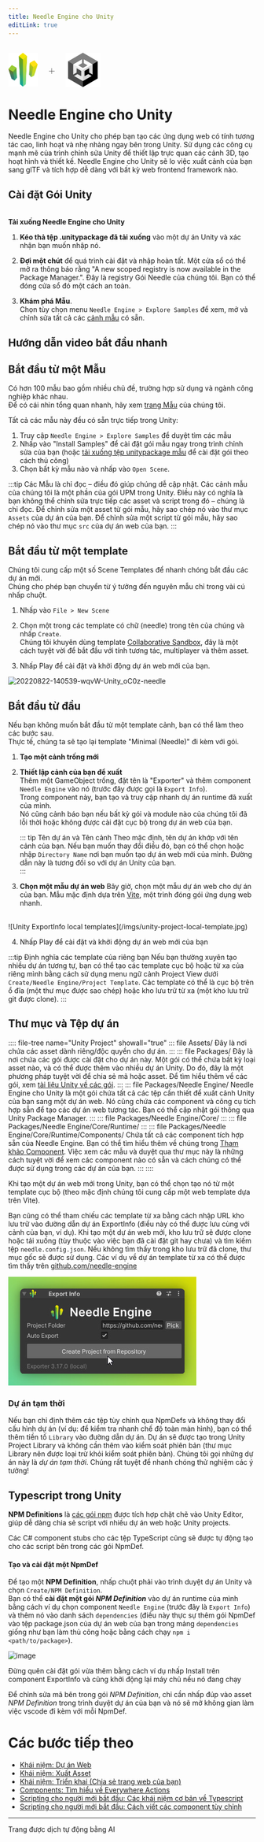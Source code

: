 ```yaml
---
title: Needle Engine cho Unity
editLink: true
---
```

<br/>
<div class="centered" style="display: flex;
    align-items: center;
    gap: 20px;
    font-size: 2em;
    font-weight: 100;">
    <img src="/logo.png" style="max-height:70px;" title="Logo Needle" alt="Logo Needle"/> +
  <img src="/imgs/unity-logo.webp" style="max-height:70px;" />
</div>

# Needle Engine cho Unity

Needle Engine cho Unity cho phép bạn tạo các ứng dụng web có tính tương tác cao, linh hoạt và nhẹ nhàng ngay bên trong Unity. Sử dụng các công cụ mạnh mẽ của trình chỉnh sửa Unity để thiết lập trực quan các cảnh 3D, tạo hoạt hình và thiết kế. Needle Engine cho Unity sẽ lo việc xuất cảnh của bạn sang glTF và tích hợp dễ dàng với bất kỳ web frontend framework nào.

## Cài đặt Gói Unity

<NoDownloadYet>
  <br/>
  <needle-button 
    event_goal="download_unity" 
    event_position="getting_started" 
    large 
    href="https://engine.needle.tools/downloads/unity?utm_source=needle_docs&utm_content=getting_started"
    same_tab
    next_url="/docs/unity/"
    >
    <strong>Tải xuống Needle Engine cho Unity</strong>
  </needle-button> 
</NoDownloadYet>

<!-- [Mirror](https://package-installer.glitch.me/v1/installer/needle/com.needle.engine-exporter?registry=https://packages.needle.tools&scope=com.needle&scope=org.khronos)    -->

1. **Kéo thả tệp .unitypackage đã tải xuống** vào một dự án Unity và xác nhận bạn muốn nhập nó.

2. **Đợi một chút** để quá trình cài đặt và nhập hoàn tất. Một cửa sổ có thể mở ra thông báo rằng "A new scoped registry is now available in the Package Manager.". Đây là registry Gói Needle của chúng tôi. Bạn có thể đóng cửa sổ đó một cách an toàn.  
3. **Khám phá Mẫu**.  
  Chọn tùy chọn menu `Needle Engine > Explore Samples` để xem, mở và chỉnh sửa tất cả các [cảnh mẫu](https://engine.needle.tools/samples) có sẵn.  

## Hướng dẫn video bắt đầu nhanh

<video-embed src="https://www.youtube.com/watch?v=3dB-d1Jo_Mk" limit_height />

## Bắt đầu từ một Mẫu

Có hơn 100 mẫu bao gồm nhiều chủ đề, trường hợp sử dụng và ngành công nghiệp khác nhau.  
Để có cái nhìn tổng quan nhanh, hãy xem [trang Mẫu](https://engine.needle.tools/samples/) của chúng tôi. 

Tất cả các mẫu này đều có sẵn trực tiếp trong Unity:
1. Truy cập `Needle Engine > Explore Samples` để duyệt tìm các mẫu
2. Nhấp vào "Install Samples" để cài đặt gói mẫu ngay trong trình chỉnh sửa của bạn (hoặc [tải xuống tệp unitypackage mẫu](http://engine.needle.tools/downloads/unity/samples) để cài đặt gói theo cách thủ công)
3. Chọn bất kỳ mẫu nào và nhấp vào `Open Scene`. 

:::tip Các Mẫu là chỉ đọc – điều đó giúp chúng dễ cập nhật.
Các cảnh mẫu của chúng tôi là một phần của gói UPM trong Unity. Điều này có nghĩa là bạn không thể chỉnh sửa trực tiếp các asset và script trong đó – chúng là chỉ đọc. Để chỉnh sửa một asset từ gói mẫu, hãy sao chép nó vào thư mục `Assets` của dự án của bạn. Để chỉnh sửa một script từ gói mẫu, hãy sao chép nó vào thư mục `src` của dự án web của bạn.
::: 

## Bắt đầu từ một template

Chúng tôi cung cấp một số Scene Templates để nhanh chóng bắt đầu các dự án mới.  
Chúng cho phép bạn chuyển từ ý tưởng đến nguyên mẫu chỉ trong vài cú nhấp chuột.  

1. Nhấp vào `File > New Scene`

2. Chọn một trong các template có chữ (needle) trong tên của chúng và nhấp `Create`.   
   Chúng tôi khuyên dùng template [Collaborative Sandbox](https://engine.needle.tools/samples/collaborative-sandbox), đây là một cách tuyệt vời để bắt đầu với tính tương tác, multiplayer và thêm asset.  
3. Nhấp Play để cài đặt và khởi động dự án web mới của bạn.

![20220822-140539-wqvW-Unity_oC0z-needle](https://user-images.githubusercontent.com/2693840/185917275-a147cd90-d515-4086-950d-78358185b1ef.png)


## Bắt đầu từ đầu

Nếu bạn không muốn bắt đầu từ một template cảnh, bạn có thể làm theo các bước sau.  
Thực tế, chúng ta sẽ tạo lại template "Minimal (Needle)" đi kèm với gói.  

1. **Tạo một cảnh trống mới**  

2. **Thiết lập cảnh của bạn để xuất**   
  Thêm một GameObject trống, đặt tên là "Exporter" và thêm component `Needle Engine` vào nó (trước đây được gọi là `Export Info`).  
  Trong component này, bạn tạo và truy cập nhanh dự án runtime đã xuất của mình.  
  Nó cũng cảnh báo bạn nếu bất kỳ gói và module nào của chúng tôi đã lỗi thời hoặc không được cài đặt cục bộ trong dự án web của bạn.  

    ::: tip Tên dự án và Tên cảnh
    Theo mặc định, tên dự án khớp với tên cảnh của bạn. Nếu bạn muốn thay đổi điều đó, bạn có thể chọn hoặc nhập ``Directory Name`` nơi bạn muốn tạo dự án web mới của mình. Đường dẫn này là tương đối so với dự án Unity của bạn.  
    :::
 
3. **Chọn một mẫu dự án web**
  Bây giờ, chọn một mẫu dự án web cho dự án của bạn. Mẫu mặc định dựa trên [Vite](https://vitejs.dev/), một trình đóng gói ứng dụng web nhanh.  
  <br/>
    ![Unity ExportInfo local templates](/imgs/unity-project-local-template.jpg)


4. Nhấp Play để cài đặt và khởi động dự án web mới của bạn


:::tip Định nghĩa các template của riêng bạn
Nếu bạn thường xuyên tạo nhiều dự án tương tự, bạn có thể tạo các template cục bộ hoặc từ xa của riêng mình bằng cách sử dụng menu ngữ cảnh Project View dưới `Create/Needle Engine/Project Template`. Các template có thể là cục bộ trên ổ đĩa (một thư mục được sao chép) hoặc kho lưu trữ từ xa (một kho lưu trữ git được clone).
:::

## Thư mục và Tệp dự án

:::: file-tree name="Unity Project" showall="true"
::: file Assets/
Đây là nơi chứa các asset dành riêng/độc quyền cho dự án.
::: 
::: file Packages/
Đây là nơi chứa các gói được cài đặt cho dự án này. Một gói có thể chứa bất kỳ loại asset nào, và có thể được thêm vào nhiều dự án Unity. Do đó, đây là một phương pháp tuyệt vời để chia sẻ mã hoặc asset. Để tìm hiểu thêm về các gói, xem [tài liệu Unity về các gói](https://docs.unity3d.com/Manual/PackagesList.html).
::: 
::: file Packages/Needle Engine/
Needle Engine cho Unity là một gói chứa tất cả các tệp cần thiết để xuất cảnh Unity của bạn sang một dự án web. Nó cũng chứa các component và công cụ tích hợp sẵn để tạo các dự án web tương tác. Bạn có thể cập nhật gói thông qua Unity Package Manager.
:::
::: file Packages/Needle Engine/Core/
:::
::: file Packages/Needle Engine/Core/Runtime/
:::
::: file Packages/Needle Engine/Core/Runtime/Components/
Chứa tất cả các component tích hợp sẵn của Needle Engine. Bạn có thể tìm hiểu thêm về chúng trong [Tham khảo Component](./../component-reference.md). Việc xem các mẫu và duyệt qua thư mục này là những cách tuyệt vời để xem các component nào có sẵn và cách chúng có thể được sử dụng trong các dự án của bạn.
:::
:::: 

Khi tạo một dự án web mới trong Unity, bạn có thể chọn tạo nó từ một template cục bộ (theo mặc định chúng tôi cung cấp một web template dựa trên Vite).

Bạn cũng có thể tham chiếu các template từ xa bằng cách nhập URL kho lưu trữ vào đường dẫn dự án ExportInfo (điều này có thể được lưu cùng với cảnh của bạn, ví dụ). Khi tạo một dự án web mới, kho lưu trữ sẽ được clone hoặc tải xuống (tùy thuộc vào việc bạn đã cài đặt git hay chưa) và tìm kiếm tệp `needle.config.json`. Nếu không tìm thấy trong kho lưu trữ đã clone, thư mục gốc sẽ được sử dụng. Các ví dụ về dự án template từ xa có thể được tìm thấy trên [github.com/needle-engine](https://github.com/needle-engine)

![Unity ExportInfo local templates](/imgs/unity-project-remote-template.jpg)

### Dự án tạm thời

Nếu bạn chỉ định thêm các tệp tùy chỉnh qua NpmDefs và không thay đổi cấu hình dự án (ví dụ: để kiểm tra nhanh chế độ toàn màn hình), bạn có thể thêm tiền tố `Library` vào đường dẫn dự án. Dự án sẽ được tạo trong Unity Project Library và không cần thêm vào kiểm soát phiên bản (thư mục Library nên được loại trừ khỏi kiểm soát phiên bản). Chúng tôi gọi những dự án này là _dự án tạm thời_. Chúng rất tuyệt để nhanh chóng thử nghiệm các ý tưởng!

## Typescript trong Unity

**NPM Definitions** là [các gói npm](https://docs.npmjs.com/about-packages-and-modules) được tích hợp chặt chẽ vào Unity Editor, giúp dễ dàng chia sẻ script với nhiều dự án web hoặc Unity projects.    

Các C# component stubs cho các tệp TypeScript cũng sẽ được tự động tạo cho các script bên trong các gói NpmDef.

#### Tạo và cài đặt một NpmDef
Để tạo một **NPM Definition**, nhấp chuột phải vào trình duyệt dự án Unity và chọn ``Create/NPM Definition``.   
Bạn có thể **cài đặt một gói *NPM Definition*** vào dự án runtime của mình bằng cách ví dụ chọn component ``Needle Engine`` (trước đây là ``Export Info``) và thêm nó vào danh sách ``dependencies`` (điều này thực sự thêm gói NpmDef vào tệp package.json của dự án web của bạn trong mảng `dependencies` giống như bạn làm thủ công hoặc bằng cách chạy `npm i <path/to/package>`).

![image](https://user-images.githubusercontent.com/5083203/170374130-d0e32516-a1d4-4903-97c2-7ec9fa0b17d4.png)

Đừng quên cài đặt gói vừa thêm bằng cách ví dụ nhấp Install trên component ExportInfo và cũng khởi động lại máy chủ nếu nó đang chạy

Để chỉnh sửa mã bên trong gói *NPM Definition*, chỉ cần nhấp đúp vào asset *NPM Definition* trong trình duyệt dự án của bạn và nó sẽ mở không gian làm việc vscode đi kèm với mỗi NpmDef.


# Các bước tiếp theo

- [Khái niệm: Dự án Web](../project-structure.md)
- [Khái niệm: Xuất Asset](../export.md)
- [Khái niệm: Triển khai (Chia sẻ trang web của bạn)](../deployment.md)
- [Components: Tìm hiểu về Everywhere Actions](../everywhere-actions.md)
- [Scripting cho người mới bắt đầu: Các khái niệm cơ bản về Typescript](../getting-started/typescript-essentials.md)
- [Scripting cho người mới bắt đầu: Cách viết các component tùy chỉnh](../scripting.md)

-----
Trang được dịch tự động bằng AI